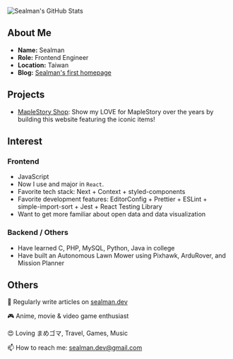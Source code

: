 ![Sealman's GitHub Stats](https://github-readme-stats.vercel.app/api?username=sealman234&count_private=true&show_icons=true&theme=react&hide_title=true)

## About Me

* **Name:** Sealman
* **Role:** Frontend Engineer
* **Location:** Taiwan
* **Blog:** [Sealman's first homepage](https://www.sealman.dev)

## Projects

* [MapleStory Shop](https://sealman234.github.io/maplestory-shop/): Show my LOVE for MapleStory over the years by building this website featuring the iconic items!

## Interest

### Frontend

* JavaScript
* Now I use and major in `React`.
* Favorite tech stack: Next + Context + styled-components
* Favorite development features: EditorConfig + Prettier + ESLint + simple-import-sort + Jest + React Testing Library
* Want to get more familiar about open data and data visualization

### Backend / Others

* Have learned C, PHP, MySQL, Python, Java in college
* Have built an Autonomous Lawn Mower using Pixhawk, ArduRover, and Mission Planner
  
## Others

📝 Regularly write articles on [sealman.dev](https://www.sealman.dev/)

🎮 Anime, movie & video game enthusiast

😍 Loving まめゴマ, Travel, Games, Music

📫 How to reach me: sealman.dev@gmail.com
